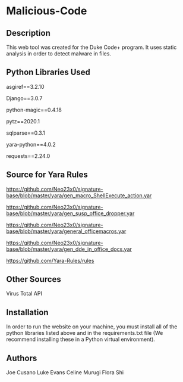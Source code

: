 # Malicious-Code
## Description
This web tool was created for the Duke Code+ program. It uses static analysis in order to detect malware in files.

## Python Libraries Used
  asgiref==3.2.10

  Django==3.0.7

  python-magic==0.4.18

  pytz==2020.1

  sqlparse==0.3.1

  yara-python==4.0.2

  requests==2.24.0

## Source for Yara Rules
https://github.com/Neo23x0/signature-base/blob/master/yara/gen_macro_ShellExecute_action.yar

https://github.com/Neo23x0/signature-base/blob/master/yara/gen_susp_office_dropper.yar

https://github.com/Neo23x0/signature-base/blob/master/yara/general_officemacros.yar

https://github.com/Neo23x0/signature-base/blob/master/yara/gen_dde_in_office_docs.yar

https://github.com/Yara-Rules/rules

## Other Sources
Virus Total API

## Installation
In order to run the website on your machine, you must install all of the python libraries listed above and in the requirements.txt file (We recommend installing these in a Python virtual environment).

## Authors
Joe Cusano
Luke Evans
Celine Murugi
Flora Shi
